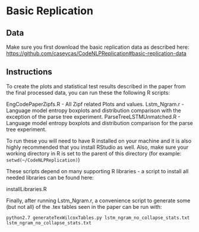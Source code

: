 # Basic Replication

## Data

Make sure you first download the basic replication data as described here: https://github.com/caseycas/CodeNLPReplication#basic-replication-data

## Instructions

To create the plots and statistical test results described in the paper from the final processed data, you can
run these the following R scripts:

EngCodePaperZipfs.R - All Zipf related Plots and values.
Lstm_Ngram.r - Language model entropy boxplots and distribution comparison with the exception of the parse tree experiment.
ParseTreeLSTMUnmatched.R - Language model entropy boxplots and distribution comparison for the parse tree experiment.

To run these you will need to have R installed on your machine and it is also highly recommended that you install RStudio as well.  Also, make sure your working directory in R is set to the parent of this directory (for example: ```setwd(~/CodeNLPReplication)```)

These scripts depend on many supporting R libraries - a script to install all needed libraries can be found here: 

installLibraries.R

Finally, after running Lstm_Ngram.r, a convenience script to generate some (but not all) of the .tex tables seen in the paper can be run with:

```
python2.7 generateTexWilcoxTables.py lstm_ngram_no_collapse_stats.txt lstm_ngram_no_collapse_stats.txt
```
